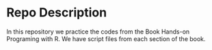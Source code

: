 # Repo Description
In this repository we practice the codes from the Book Hands-on Programing with R. We have script files from each section of the book.
